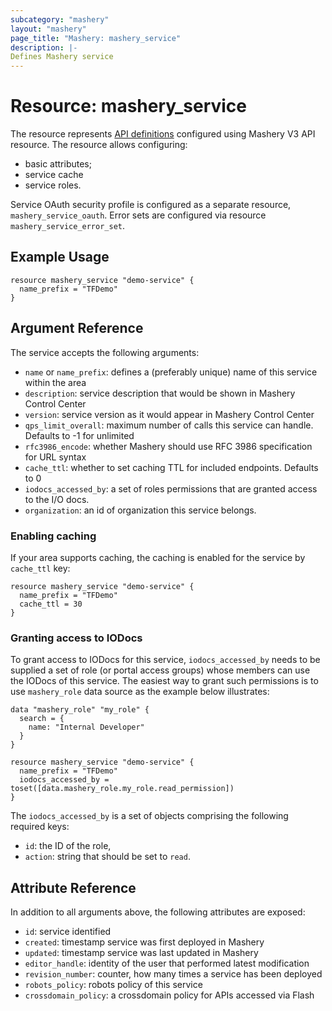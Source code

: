```yaml
---
subcategory: "mashery"
layout: "mashery"
page_title: "Mashery: mashery_service"
description: |-
Defines Mashery service
---
```


# Resource: mashery_service

The resource represents [API definitions](https://developer.mashery.com/docs/read/mashery_api/30/resources/services)
configured using Mashery V3 API resource. The resource allows configuring:
- basic attributes;
- service cache
- service roles.

Service OAuth security profile is configured as a separate resource, `mashery_service_oauth`. Error sets
are configured via resource `mashery_service_error_set`.


## Example Usage

```hcl
resource mashery_service "demo-service" {
  name_prefix = "TFDemo"
}
```

## Argument Reference
The service accepts the following arguments:
- `name` or `name_prefix`: defines a (preferably unique) name of this service within the area
- `description`: service description that would be shown in Mashery Control Center
- `version`: service version as it would appear in Mashery Control Center  
- `qps_limit_overall`: maximum number of calls this service can handle. Defaults to -1 for unlimited
- `rfc3986_encode`: whether Mashery should use RFC 3986 specification for URL syntax
- `cache_ttl`: whether to set caching TTL for included endpoints. Defaults to 0
- `iodocs_accessed_by`: a set of roles permissions that are granted access to the I/O docs.
- `organization`: an id of organization this service belongs.



### Enabling caching
If your area supports caching, the caching is enabled for the service by `cache_ttl` key:
```hcl
resource mashery_service "demo-service" {
  name_prefix = "TFDemo"
  cache_ttl = 30
}
```

### Granting access to IODocs

To grant access to IODocs for this service, `iodocs_accessed_by` needs to be supplied a set of 
role (or portal access groups) whose members can use the IODocs of this service. The easiest way
to grant such permissions is to use `mashery_role` data source as the example below
illustrates:

```hcl
data "mashery_role" "my_role" {
  search = {
    name: "Internal Developer"
  }
}

resource mashery_service "demo-service" {
  name_prefix = "TFDemo"
  iodocs_accessed_by = toset([data.mashery_role.my_role.read_permission])
}
```

The `iodocs_accessed_by` is a set of objects comprising the following required keys:
- `id`: the ID of the role,
- `action`: string that should be set to `read`.


## Attribute Reference

In addition to all arguments above, the following attributes are exposed:

* `id`: service identified
* `created`: timestamp service was first deployed in Mashery
* `updated`: timestamp service was last updated in Mashery
* `editor_handle`: identity of the user that performed latest modification
* `revision_number`: counter, how many times a service has been deployed
* `robots_policy`: robots policy of this service
* `crossdomain_policy`: a crossdomain policy for APIs accessed via Flash